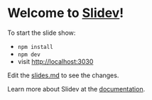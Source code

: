 # Welcome to [Slidev](https://github.com/slidevjs/slidev)!

To start the slide show:

- `npm install`
- `npm dev`
- visit <http://localhost:3030>

Edit the [slides.md](./slides.md) to see the changes.

Learn more about Slidev at the [documentation](https://sli.dev/).
